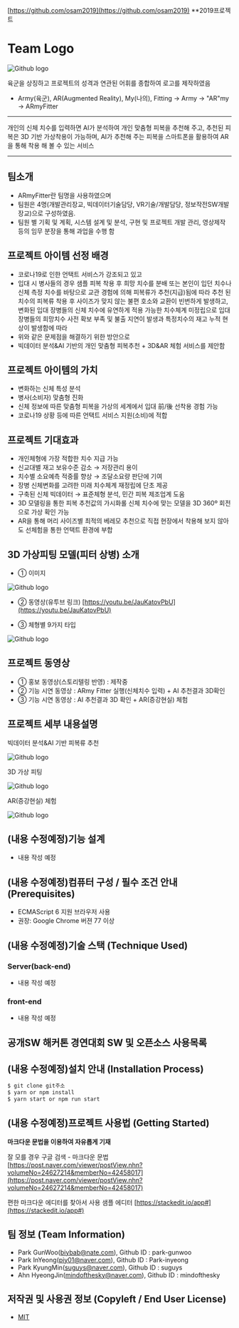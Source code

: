 ﻿[https://github.com/osam2019](https://github.com/osam2019)
**2019프로젝트

# Team Logo
![Github logo](https://github.com/osamhack2020/WEB_AI-based-3D-and-AR-Fitting-Fitter_ARmyFitter/blob/master/folder/1602808000338.jpg?raw=true)

육군을 상징하고 프로젝트의 성격과 연관된 어휘를 종합하여 로고를 제작하였음
* Army(육군), AR(Augmented Reality), My(나의), Fitting → Army → "AR"my → ARmyFitter
--- 
개인의 신체 치수를 입력하면 AI가 분석하여 개인 맞춤형 피복을 추천해 주고, 추천된 피복은 3D 기반 가상착용이 가능하며, AI가 추천해 주는 피복을 스마트폰을 활용하여 AR을 통해 착용 해 볼 수 있는 서비스
***


## 팀소개
* ARmyFitter란 팀명을 사용하였으며
* 팀원은 4명(개발관리장교, 빅데이터기술담당, VR기술/개발담당, 정보작전SW개발장교)으로 구성하였음.
* 팀원 별 기획 및 계획, 시스템 설계 및 분석, 구현 및 프로젝트 개발 관리, 영상제작 등의 임무 분장을 통해 과업을 수행 함

## 프로젝트 아이템 선정 배경
* 코로나19로 인한 언택트 서비스가 강조되고 있고
* 입대 시 병사들의 경우 샘플 피복 착용 후 희망 치수를 분배 또는 본인이 입던 치수나
  신체 측정 치수를 바탕으로 교관 경험에 의해 피복류가 추천(지급)됨에 따라
  추천 된 치수의 피복류 착용 후 사이즈가 맞지 않는 불편 호소와 교환이 빈번하게 발생하고,
  변화된 입대 장병들의 신체 치수에 유연하게 적용 가능한 치수체계 미정립으로
  입대 장병들의 희망치수 사전 확보 부족 및 불출 지연이 발생과 
  특정치수의 재고 누적 현상이 발생함에 따라 
* 위와 같은 문제점을 해결하기 위한 방안으로
* 빅데이터 분석&AI 기반의 개인 맞춤형 피복추천 + 3D&AR 체험 서비스를 제안함

## 프로젝트 아이템의 가치
* 변화하는 신체 특성 분석
* 병사(소비자) 맞춤형 진화
* 신체 정보에 따른 맞춤형 피복을 가상의 세계에서 입대 前/後 선착용 경험 가능
* 코로나19 상황 등에 따른 언택트 서비스 지원(소비)에 적합

## 프로젝트 기대효과
* 개인체형에 가장 적합한 치수 지급 가능
* 신교대별 재고 보유수준 감소 → 저장관리 용이
* 치수별 소요예측 적중률 향상 → 조달소요량 판단에 기여 
* 장병 신체변화를 고려한 미래 치수체계 재정립에 단초 제공
* 구축된 신체 빅데이터 → 표준체형 분석, 민간 피복 제조업계 도움
* 3D 모델링을 통한 피복 추천값의 가시화롤 신체 치수에 맞는 모델을 3D 360º 회전으로 가상 확인 가능
* AR을 통해 머리 사이즈별 최적의 베레모 추천으로 직접 현장에서 착용해 보지 않아도 선체험을 통한 언택트 환경에 부합 

## 3D 가상피팅 모델(피터 상병) 소개
* ① 이미지

![Github logo](https://github.com/osamhack2020/WEB_AI-based-3D-and-AR-Fitting-Fitter_ARmyFitter/blob/master/folder/fitter(one).jpg?raw=true)

* ② 동영상(유투브 링크)
[https://youtu.be/JauKatovPbU](https://youtu.be/JauKatovPbU)

* ③ 체형별 9가지 타입

![Github logo](https://github.com/osamhack2020/WEB_AI-based-3D-and-AR-Fitting-Fitter_ARmyFitter/blob/master/folder/fitter(9).jpg?raw=true)

## 프로젝트 동영상
* ① 홍보 동영상(스토리텔링 반영) : 제작중
* ② 기능 시연 동영상 : ARmy Fitter 실행(신체치수 입력) + AI 추천결과 3D확인
* ③ 기능 시연 동영상 : AI 추천결과 3D 확인 + AR(증강현실) 체험

## 프로젝트 세부 내용설명
빅데이터 분석&AI 기반 피복류 추천

![Github logo](https://github.com/osamhack2020/WEB_AI-based-3D-and-AR-Fitting-Fitter_ARmyFitter/blob/master/folder/recommendation.jpg?raw=true)

3D 가상 피팅

![Github logo](https://github.com/osamhack2020/WEB_AI-based-3D-and-AR-Fitting-Fitter_ARmyFitter/blob/master/folder/3D%20virtual%20fitting.jpg?raw=true)

AR(증강현실) 체험

![Github logo](https://github.com/osamhack2020/WEB_AI-based-3D-and-AR-Fitting-Fitter_ARmyFitter/blob/master/folder/AR.jpg?raw=true)


##  (내용 수정예정)기능 설계
 -  내용 작성 예정

##  (내용 수정예정)컴퓨터 구성 / 필수 조건 안내 (Prerequisites)
* ECMAScript 6 지원 브라우저 사용
* 권장: Google Chrome 버젼 77 이상

##  (내용 수정예정)기술 스택 (Technique Used)
### Server(back-end)
 -  내용 작성 예정
 
### front-end
 -  내용 작성 예정

## 공개SW 해커톤 경연대회 SW 및 오픈소스 사용목록


## (내용 수정예정)설치 안내 (Installation Process)
```bash
$ git clone git주소
$ yarn or npm install
$ yarn start or npm run start
```

## (내용 수정예정)프로젝트 사용법 (Getting Started)
**마크다운 문법을 이용하여 자유롭게 기재**

잘 모를 경우
구글 검색 - 마크다운 문법
[https://post.naver.com/viewer/postView.nhn?volumeNo=24627214&memberNo=42458017](https://post.naver.com/viewer/postView.nhn?volumeNo=24627214&memberNo=42458017)

 편한 마크다운 에디터를 찾아서 사용
 샘플 에디터 [https://stackedit.io/app#](https://stackedit.io/app#)
 
## 팀 정보 (Team Information)
- Park GunWoo(biybab@nate.com), Github ID : park-gunwoo
- Park InYeong(piy01@naver.com), Github ID : Park-inyeong
- Park KyungMin(suguys@naver.com), Github ID : suguys
- Ahn HyeongJin(mindofthesky@naver.com), Github ID : mindofthesky

## 저작권 및 사용권 정보 (Copyleft / End User License)
 * [MIT](https://github.com/osam2020-WEB/Sample-ProjectName-TeamName/blob/master/license.md)
